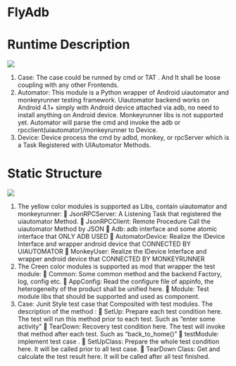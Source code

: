 FlyAdb
======

# Runtime Description

![](https://github.com/LiZoRN/flyadb/doc/image/runtime.jpg)

1. Case: 
The case could be runned by cmd or TAT . And It shall be loose coupling with any other Frontends.
2. Automator: 
This module is a Python wrapper of Android uiautomator and monkeyrunner testing framework. Uiautomator backend  works on Android 4.1+ simply with Android device attached via adb, no need to install anything on Android device. 
Monkeyrunner libs is not supported yet. Automator will parse the cmd and invoke the adb or rpcclient(uiautomator)/monkeyrunner to Device.
3. Device: 
Device process the cmd by adbd, monkey, or rpcServer which is a Task Registered with  UIAutomator Methods.


# Static Structure

![](https://github.com/LiZoRN/flyadb/doc/image/staticstruct.jpg)
 
1. The yellow color modules is supported as Libs, contain uiautomator and monkeyrunner:
	JsonRPCServer: A Listening Task that registered the uiautomator Method.
	JsonRPCClient: Remote Procedure Call the uiautomator Method by JSON
	 Adb: adb interface and some atomic interface that ONLY  ADB USED
	AutomatorDevice: Realize the IDevice Interface and wrapper android device that CONNECTED BY UIAUTOMATOR
	MonkeyUser: Realize the IDevice Interface and wrapper android device that CONNECTED BY MONKEYRUNNER
2. The Creen color modules is supported as mod that wrapper the test module:
	Common: Some common method and the backend Factory, log, config etc.
	AppConfig: Read the configure file of appinfo, the heterogeneity of the product shall be unified here.
	 Module: Test module libs that should be supported and used as component.
3. Case: Junit Style test case that Composited with test modules. The description of the method :
	SetUp: Prepare each test condition here. The test will run this method prior to each test. Such as “enter some activity”
	TearDown: Recovery test condition here. The test will invoke that method after each test. Such as “back_to_home()”
	testModule: implement test case .
	SetUpClass: Prepare the whole test condition here. It will be called prior to all test case.
	TearDown Class: Get and calculate the test result here. It will be called after all test finished.

